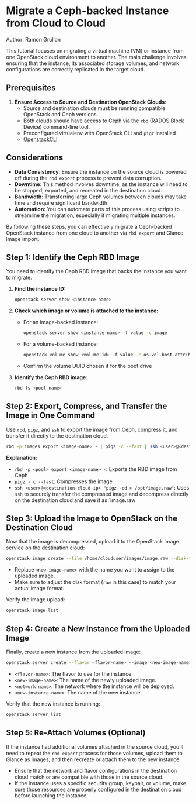 # Migrate a Ceph-backed Instance from Cloud to Cloud

Author: Ramon Grullon

This tutorial focuses on migrating a virtual machine (VM) or instance from
one OpenStack cloud environment to another. The main challenge involves ensuring
that the instance, its associated storage volumes, and network configurations
are correctly replicated in the target cloud.

## Prerequisites

1. **Ensure Access to Source and Destination OpenStack Clouds**:
   - Source and destination clouds must be running compatible OpenStack and Ceph
   versions.
   - Both clouds should have access to Ceph via the `rbd` (RADOS Block Device)
   command-line tool.
   - Preconfigured virtualenv with OpenStack CLI and `pigz` installed
   - [OpenstackCLI](../operators-manual/day-1/command-line/openstackclient)

## Considerations

- **Data Consistency**: Ensure the instance on the source cloud is powered off
during the `rbd export` process to prevent data corruption.
- **Downtime**: This method involves downtime, as the instance will need to be
stopped, exported, and recreated in the destination cloud.
- **Bandwidth**: Transferring large Ceph volumes between clouds may take time
and require significant bandwidth.
- **Automation**: You can automate parts of this process using scripts to
streamline the migration, especially if migrating multiple instances.

By following these steps, you can effectively migrate a Ceph-backed OpenStack
instance from one cloud to another via `rbd export` and Glance image import.

## Step 1: Identify the Ceph RBD Image

You need to identify the Ceph RBD image that backs the instance you want to migrate.

1. **Find the instance ID:**
  
   ```bash
   openstack server show <instance-name>
   ```

2. **Check which image or volume is attached to the instance:**
   - For an image-backed instance:
  
     ```bash
     openstack server show <instance-name> -f value -c image
     ```
  
   - For a volume-backed instance:
  
     ```bash
     openstack volume show <volume-id> -f value -c os-vol-host-attr:host
     ```

   - Confirm the volume UUID chosen if for the boot drive

3. **Identify the Ceph RBD image:**
  
   ```bash
   rbd ls <pool-name>
   ```

## Step 2: Export, Compress, and Transfer the Image in One Command

Use `rbd`, `pigz`, and `ssh` to export the image from Ceph, compress it, and
transfer it directly to the destination cloud.

```bash
rbd -p images export <image-name> - | pigz -c --fast | ssh <user>@<destination-cloud-ip> "pigz -cd > /opt/image.raw"
```

**Explanation:**

- `rbd -p <pool> export <image-name> -`: Exports the RBD image from Ceph
- `pigz - c --fast`: Compresses the image
- `ssh <user>@<destination-cloud-ip> "pigz -cd > /opt/image.raw"`:
Uses `ssh` to securely transfer the compressed image and decompress directly on
the destination cloud and save it as `image.raw

## Step 3: Upload the Image to OpenStack on the Destination Cloud

Now that the image is decompressed, upload it to the OpenStack Image service on
the destination cloud:

```bash
openstack image create --file /home/clouduser/images/image.raw --disk-format raw --container-format bare <new-image-name>
```

- Replace `<new-image-name>` with the name you want to assign to the uploaded image.
- Make sure to adjust the disk format (`raw` in this case) to match your actual
image format.

Verify the image upload:

```bash
openstack image list
```

## Step 4: Create a New Instance from the Uploaded Image

Finally, create a new instance from the uploaded image:

```bash
openstack server create --flavor <flavor-name> --image <new-image-name> --network <network-name> <new-instance-name>
```

- `<flavor-name>`: The flavor to use for the instance.
- `<new-image-name>`: The name of the newly uploaded image.
- `<network-name>`: The network where the instance will be deployed.
- `<new-instance-name>`: The name of the new instance.

Verify that the new instance is running:

```bash
openstack server list
```

## Step 5: Re-Attach Volumes (Optional)

If the instance had additional volumes attached in the source cloud, you'll need
to repeat the `rbd export` process for those volumes, upload them to Glance as 
images, and then recreate or attach them to the new instance.

- Ensure that the network and flavor configurations in the destination cloud match
or are compatible with those in the source cloud.
- If the instance uses a specific security group, keypair, or volume, make sure
those resources are properly configured in the destination cloud before launching
the instance.
